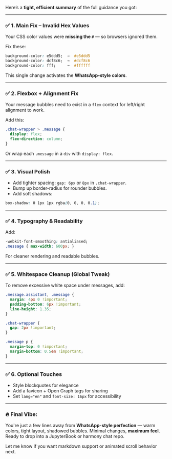 Here’s a **tight, efficient summary** of the full guidance you got:

---

### ✅ **1. Main Fix – Invalid Hex Values**
Your CSS color values were **missing the `#`** — so browsers ignored them.

Fix these:
```css
background-color: e5ddd5;  →  #e5ddd5
background-color: dcf8c6;  →  #dcf8c6
background-color: fff;     →  #ffffff
```

This single change activates the **WhatsApp-style colors**.

---

### ✅ **2. Flexbox + Alignment Fix**
Your message bubbles need to exist in a `flex` context for left/right alignment to work.

Add this:
```css
.chat-wrapper > .message {
  display: flex;
  flex-direction: column;
}
```

Or wrap each `.message` in a `div` with `display: flex`.

---

### ✅ **3. Visual Polish**
- Add tighter spacing: `gap: 6px` or `8px` in `.chat-wrapper`.
- Bump up border-radius for rounder bubbles.
- Add soft shadows:
```css
box-shadow: 0 1px 1px rgba(0, 0, 0, 0.1);
```

---

### ✅ **4. Typography & Readability**
Add:
```css
-webkit-font-smoothing: antialiased;
.message { max-width: 600px; }
```

For cleaner rendering and readable bubbles.

---

### ✅ **5. Whitespace Cleanup (Global Tweak)**
To remove excessive white space under messages, add:
```css
.message.assistant, .message {
  margin: 4px 0 !important;
  padding-bottom: 6px !important;
  line-height: 1.35;
}

.chat-wrapper {
  gap: 2px !important;
}

.message p {
  margin-top: 0 !important;
  margin-bottom: 0.5em !important;
}
```

---

### ✅ **6. Optional Touches**
- Style blockquotes for elegance
- Add a favicon + Open Graph tags for sharing
- Set `lang="en"` and `font-size: 16px` for accessibility

---

### 🔥 Final Vibe:
You're just a few lines away from **WhatsApp-style perfection** — warm colors, tight layout, shadowed bubbles. Minimal changes, **maximum feel**. Ready to drop into a JupyterBook or harmony chat repo.

Let me know if you want markdown support or animated scroll behavior next.
